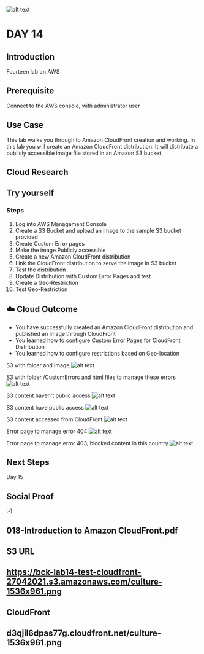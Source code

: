 ![alt text]()

# DAY 14

## Introduction
Fourteen lab on AWS

## Prerequisite
Connect to the AWS console, with administrator user

## Use Case
This lab walks you through to Amazon CloudFront creation and working. In this lab you will create an Amazon CloudFront distribution. It will distribute a publicly accessible image file stored in an Amazon S3 bucket

## Cloud Research


## Try yourself
### Steps
1. Log into AWS Management Console
2. Create a S3 Bucket and upload an image to the sample S3 bucket provided
3. Create Custom Error pages
4. Make the image Publicly accessible
5. Create a new Amazon CloudFront distribution
6. Link the CloudFront distribution to serve the image in S3 bucket
7. Test the distribution
8. Update Distribution with Custom Error Pages and test
9. Create a Geo-Restriction
10. Test Geo-Restriction

## ☁️ Cloud Outcome
* You have successfully created an Amazon CloudFront distribution and published an image through CloudFront
* You learned how to configure Custom Error Pages for CloudFront Distribution
* You learned how to configure restrictions based on Geo-location

S3 with folder and image
![alt text]()

S3 with folder /CustomErrors and html files to manage these errors
![alt text]()

S3 content haven't public access
![alt text]()

S3 content have public access
![alt text]()

S3 content accessed from CloudFront
![alt text]()

Error page to manage error 404 
![alt text]()

Error page to manage error 403, blocked content in this country
![alt text]()

## Next Steps
Day 15

## Social Proof
:-)

## 018-Introduction to Amazon CloudFront.pdf


## S3 URL
## https://bck-lab14-test-cloudfront-27042021.s3.amazonaws.com/culture-1536x961.png

## CloudFront
## d3qjil6dpas77g.cloudfront.net/culture-1536x961.png